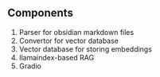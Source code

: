 ## Components

1. Parser for obsidian markdown files
2. Convertor for vector database
3. Vector database for storing embeddings
4. llamaindex-based RAG
5. Gradio
